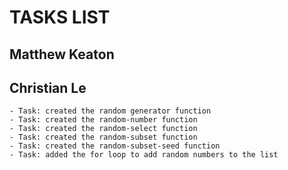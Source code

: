 # TASKS LIST

Matthew Keaton
- 
  
Christian Le
-
    - Task: created the random generator function
    - Task: created the random-number function
    - Task: created the random-select function
    - Task: created the random-subset function
    - Task: created the random-subset-seed function
    - Task: added the for loop to add random numbers to the list


